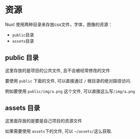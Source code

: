 # 资源

Nuxt 使用两种目录来存放css文件，字体，图像的资源：

+ `public`目录
+ `assets`目录

## public 目录

这里存放的是项目的公共文件, 且不会被经常修改的文件

要使用 `public` 下面的文件, 可以直接通过 `/` 根目录的绝对路径访问.

例如要使用 `public/img/a.png` 这个文件, 可以直接这么写`/img/a.png`

## assets 目录

这里面存放的是要是自己项目的资源文件

如果需要使用 `assets`下的文件, 可以 `~/assets/`这么获取.

